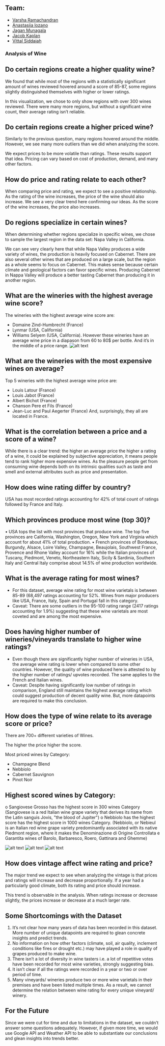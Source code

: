## Team:
* [Varsha Ramachandran](varsharcn@gmail.com)
* [Anastasiia lozano](alexis.filimonova@gmail.com)
* [Jagan Munagala](jagan1301@gmail.com)
* [Jacob Kaplan](j.kaplan814@yahoo.com)
* [Vittal Siddaiah](vittal.siddaiah@gmail.com)

### Analysis of Wine

## Do certain regions create a higher quality wine?	
We found that while most of the regions with a statistically significant amount of wines reviewed hovered around a score of 85-87, some regions slightly distinguished themselves with higher or lower ratings.

 
In this visualization, we chose to only show regions with over 300 wines reviewed. There were many more regions, but without a significant wine count, their average rating isn’t reliable.

## Do certain regions create a higher priced wine?
Similarly to the previous question, many regions hovered around the middle. However, we see many more outliers than we did when analyzing the score. 
 
We expect prices to be more volatile than ratings. These results support that idea. Pricing can vary based on cost of production, demand, and many other factors.

## How do price and rating relate to each other?
When comparing price and rating, we expect to see a positive relationship. As the rating of the wine increases, the price of the wine should also increase. 
We see a very clear trend here confirming our ideas. As the score of the wine increases, the price also increases.

## Do regions specialize in certain wines?
When determining whether regions specialize in specific wines, we chose to sample the largest region in the data set: Napa Valley in California.
 
We can see very clearly here that while Napa Valley produces a wide variety of wines, the production is heavily focused on Cabernet. There are also several other wines that are produced on a large scale, but the region as a whole seems to focus on Cabernet. This makes sense because certain climate and geological factors can favor specific wines. Producing Cabernet in Nappa Valley will produce a better tasting Cabernet than producing it in another region.

## What are the wineries with the highest average wine score?
The wineries with the highest average wine score are:
* Domaine Zind-Humbrecht (France)
* Lynmar (USA, California)
* Williams Selyem (USA, California).
However these wineries have an average wine price in a diapason from 60 to 80$ per bottle. And it’s in the middle of a price range.
![alt text](https://github.com/vittalsiddaiah/FantasticFive/blob/master/Project/src/images/Average_wine_scores.png?raw=true)

## What are the wineries with the most expensive wines on average?
Top 5 wineries with the highest average wine price are:
* Louis Latour (France)
* Louis Jabot (France)
* Albert Bichot (France)
* Chanson Pere et Fils (France)
* Jean-Luc and Paul Aegerter (France)
And, surprisingly, they all are located in France.
 


## What is the correlation between a price and a score of a wine?
While there is a clear trend: the higher an average price the higher a rating of a wine, it could be explained by subjective appreciation, it means people tend to rank higher more expensive wines. As the pleasure people get from consuming wine depends both on its intrinsic qualities such as taste and smell and external attributes such as price and presentation. 
 

## How does wine rating differ by country?
USA has most recorded ratings accounting for 42% of total count of ratings followed by France and Italy. 
 

## Which provinces produce most wine (top 30)?
•	USA tops the list with most provinces that produce wine. The top five provinces are California, Washington, Oregon, New York and Virginia which account for about 41% of total production. 
•	French provinces of Bordeaux, Burgundy, Alsace, Loire Valley, Champagne, Beaujolais, Southwest France, Provence and Rhone Valley account for 16% while the Italian provinces of Tuscany, Piedmont, Veneto, Northeastern Italy, Sicily & Sardinia, Southern Italy and Central Italy comprise about 14.5% of wine production worldwide.   
 

## What is the average rating for most wines?
* For this dataset, average wine rating for most wine varietals is between 85-89 (68,497 ratings accounting for 52%. Wines from major producers like USA, France, Italy, Spain and Portugal fall in this category. 
* Caveat: There are some outliers in the 95-100 rating range (2417 ratings accounting for 1.9%) suggesting that these wine varietals are most coveted and are among the most expensive.


 
## Does having higher number of wineries/vineyards translate to higher wine ratings?
* Even though there are significantly higher number of wineries in USA, the average wine rating is lower when compared to some other countries. However, the quality of wine produced here is attested to by the higher number of ratings/ upvotes recorded. The same applies to the French and Italian wines.
* Caveat: Despite having significantly low number of ratings in comparison, England still maintains the highest average rating which could suggest production of decent quality wine. But, more datapoints are required to make this conclusion. 
 
## How does the type of wine relate to its average score or price?

There are 700+ different varieties of Wines.

The higher the price higher the score.

Most priced wines by Category:

* Champagne Blend
* Nebbiolo
* Cabernet Sauvignon
* Pinot Noir

## Highest scored wines by Category:

o	Sangiovese Grosso has the highest score in 300 wines Category (Sangiovese is a red Italian wine grape variety that derives its name from the Latin sanguis Jovis, "the blood of Jupiter")
o	Nebbiolo has the highest score has the highest score in 1000 wines Category. (Nebbiolo, or Nebieul is an Italian red wine grape variety predominantly associated with its native Piedmont region, where it makes the Denominazione di Origine Controllata e Garantita wines of Barolo, Barbaresco, Roero, Gattinara and Ghemme)
 
 ![alt text](https://github.com/vittalsiddaiah/FantasticFive/blob/master/Project/src/images/winetypes-pirce-score_1000.png)
 ![alt text](https://github.com/vittalsiddaiah/FantasticFive/blob/master/Project/src/images/Average_Wine_Prices_Variety_300.png)
 ![alt text](https://github.com/vittalsiddaiah/FantasticFive/blob/master/Project/src/images/Average_Wine_Scores_Variety_300.png)
 
## How does vintage affect wine rating and price?
The major trend we expect to see when analyzing the vintage is that prices and ratings will increase and decrease proportionally. If a year had a particularly good climate, both its rating and price should increase.
 

This trend is observable in the analysis. When ratings increase or decrease slightly, the prices increase or decrease at a much larger rate. 

## Some Shortcomings with the Dataset
1.	It’s not clear how many years of data has been recorded in this dataset. More number of unique datapoints are required to glean concrete insights and predict trends. 
2.	No information on how other factors (climate, soil, air quality, inclement conditions like fires or drought etc.) may have played a role in quality of grapes produced to make wine. 
3.	There isn’t a lot of diversity in wine tasters i.e. a lot of repetitive votes have been recorded for most wine varieties, strongly suggesting bias. 
4.	It isn’t clear if all the ratings were recorded in a year or two or over period of time.
5.	Many vineyards/ wineries produce two or more wine varietals in their premises and have been listed multiple times. As a result, we cannot determine the relation between wine rating for every unique vineyard/ winery. 

## For the Future
Since we were cut for time and due to limitations in the dataset, we couldn’t answer some questions adequately. However, if given more time, we would use Google API and Weather API to be able to substantiate our conclusions and glean insights into trends better. 
